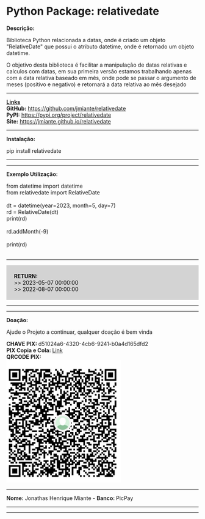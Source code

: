 <h1>Python Package: relativedate</h1>

<b>Descrição:</b>
<p>
    Biblioteca Python relacionada a datas, onde é criado um objeto "RelativeDate" que possui o atributo datetime, onde é retornado um objeto datetime.
</p>
<p>
    O objetivo desta biblioteca é facilitar a manipulação de datas relativas e calculos com datas, em sua primeira versão estamos trabalhando apenas com a data relativa baseado em mês, onde pode se passar o argumento de meses (positivo e negativo) e retornará a data relativa ao mês desejado
</p>

<hr>
<u><b>Links</b></u> <br>
    <b>GitHub:</b> <a href="https://github.com/jmiante/relativedate/" target="_blank">https://github.com/jmiante/relativedate</a> <br>
    <b>PyPI:</b> <a href="https://pypi.org/project/relativedate/" target="_blank">https://pypi.org/project/relativedate</a> <br>
    <b>Site:</b> <a href="https://jmiante.github.io/relativedate/" target="_blank">https://jmiante.github.io/relativedate</a> <br>

<hr>
<b>Instalação:</b>
<p>pip install relativedate</p>
<hr>

<hr>
<b>Exemplo Utilização:</b>
    <p>
        from datetime import datetime <br>
        from relativedate import RelativeDate <br>
        <br>
        dt = datetime(year=2023, month=5, day=7)<br>
        rd = RelativeDate(dt)<br>
        print(rd)<br><br>
        rd.addMonth(-9)<br>
        <br>
        print(rd)<br><br>
    </p>
    <hr>
    <p style="background: lightgray; color: black; padding: 20px;">
        <b>RETURN:</b><br>
        >> 2023-05-07 00:00:00 <br>
        >> 2022-08-07 00:00:00
    </p>


<hr>
<hr>
<b>Doação:</b>
<p>Ajude o Projeto a continuar, qualquer doação é bem vinda</p>

<b>CHAVE PIX: </b> d51024a6-4320-4cb6-9241-b0a4d165dfd2 <br>
<b>PIX Copia e Cola: </b> <a href="00020126860014br.gov.bcb.pix0136d51024a6-4320-4cb6-9241-b0a4d165dfd20224Doacao para Projeto PiPY5204000053039865802BR5924Jonathas Henrique Miante6009Sao Paulo62100506Doacao630459B3"> Link </a> <br>
<b>QRCODE PIX: </b> <br> <img src="https://raw.githubusercontent.com/jmiante/relativedate/84840043692a8ddba11572b19379d7c9ad6381d2/site/img/pix.jpg" style="max-width: 300px;">
<hr>
<p><b>Nome: </b>Jonathas Henrique Miante - <b>Banco: </b>PicPay</p>

<hr>
<hr>

